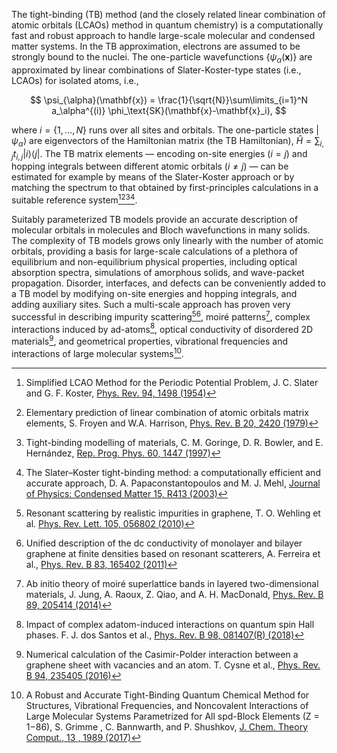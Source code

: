 The tight-binding (TB) method (and the closely related linear combination of atomic orbitals (LCAOs) method in quantum chemistry)
is a computationally fast and robust approach to handle large-scale molecular and condensed matter systems.
In the TB approximation, electrons are assumed to be strongly bound to the nuclei.
The one-particle wavefunctions $\{\psi_{\alpha}(\mathbf{x})\}$ are approximated by linear combinations
of Slater-Koster-type states (i.e., LCAOs) for isolated atoms, i.e.,

$$
    \psi_{\alpha}(\mathbf{x}) = \frac{1}{\sqrt{N}}\sum\limits_{i=1}^N a_\alpha^{(i)} \phi_\text{SK}(\mathbf{x}-\mathbf{x}_i),
$$

where $i=\{1, \ldots, N\}$ runs over all sites and orbitals.
The one-particle states $| \psi_\alpha \rangle$ are eigenvectors of the Hamiltonian matrix (the TB Hamiltonian),
$\hat{H} = \sum_{i,j} t_{i,j} |i\rangle \langle j |$.
The TB matrix elements — encoding on-site energies $(i = j)$ and hopping integrals between different atomic orbitals
$(i \neq j)$ — can be estimated for example by means of the Slater-Koster approach or by matching the spectrum
to that obtained by first-principles calculations in a suitable reference system[^1][^2][^3][^4].

Suitably parameterized TB models provide an accurate description of molecular orbitals in molecules and Bloch wavefunctions in many solids.
The complexity of TB models grows only linearly with the number of atomic orbitals,
providing a basis for large-scale calculations of a plethora of equilibrium and non-equilibrium physical properties,
including optical absorption spectra, simulations of amorphous solids, and wave-packet propagation.
Disorder, interfaces, and defects can be conveniently added to a TB model by modifying on-site energies and hopping integrals,
and adding auxiliary sites. Such a multi-scale approach has proven very successful in describing impurity scattering[^5][^6],
moiré patterns[^7], complex interactions induced by ad-atoms[^8], optical conductivity of disordered 2D materials[^9], and geometrical properties, vibrational frequencies and interactions of large molecular systems[^10].


[^1]: Simplified LCAO Method for the Periodic Potential Problem, J. C. Slater and G. F. Koster, [Phys. Rev. 94, 1498 (1954)](https://journals.aps.org/pr/abstract/10.1103/PhysRev.94.1498)

[^2]: Elementary prediction of linear combination of atomic orbitals matrix elements, S. Froyen and W.A. Harrison, [Phys. Rev. B 20, 2420 (1979)](https://journals.aps.org/prb/abstract/10.1103/PhysRevB.20.2420)

[^3]: Tight-binding modelling of materials, C. M. Goringe, D. R. Bowler, and E. Hernández, [Rep. Prog. Phys. 60, 1447 (1997)](https://iopscience.iop.org/article/10.1088/0034-4885/60/12/001/pdf)

[^4]: The Slater–Koster tight-binding method: a computationally efficient and accurate approach, D. A. Papaconstantopoulos and M. J. Mehl, [Journal of Physics: Condensed Matter 15, R413 (2003)](https://iopscience.iop.org/article/10.1088/0953-8984/15/10/201)

[^5]: Resonant scattering by realistic impurities in graphene, T. O. Wehling et al. [Phys. Rev. Lett. 105, 056802 (2010)](https://journals.aps.org/prl/abstract/10.1103/PhysRevLett.105.056802)

[^6]: Unified description of the dc conductivity of monolayer and bilayer graphene at finite densities based on resonant scatterers, A. Ferreira et al., [Phys. Rev. B 83, 165402 (2011)](https://journals.aps.org/prb/abstract/10.1103/PhysRevB.83.165402)

[^7]: Ab initio theory of moiré superlattice bands in layered two-dimensional materials, J. Jung, A. Raoux, Z. Qiao, and A. H. MacDonald, [Phys. Rev. B 89, 205414 (2014)](https://journals.aps.org/prb/abstract/10.1103/PhysRevB.89.205414)

[^8]: Impact of complex adatom-induced interactions on quantum spin Hall phases. F. J. dos Santos et al., [Phys. Rev. B 98, 081407(R) (2018)](https://journals.aps.org/prb/abstract/10.1103/PhysRevB.98.081407)

[^9]: Numerical calculation of the Casimir-Polder interaction between a graphene sheet with vacancies and an atom. T. Cysne et al., [Phys. Rev. B 94, 235405 (2016)](https://journals.aps.org/prb/abstract/10.1103/PhysRevB.94.235405)

[^10]: A Robust and Accurate Tight-Binding Quantum Chemical Method for Structures, Vibrational Frequencies, and Noncovalent Interactions of Large Molecular Systems Parametrized for All spd-Block Elements (Z = 1−86), S. Grimme , C. Bannwarth, and P. Shushkov, [J. Chem. Theory Comput., 13 , 1989 (2017)](https://pubs.acs.org/doi/full/10.1021/acs.jctc.7b00118)
